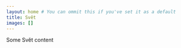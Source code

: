 ```yaml
---
layout: home # You can ommit this if you've set it as a default
title: Svět
images: []
---
```


Some Svět content
